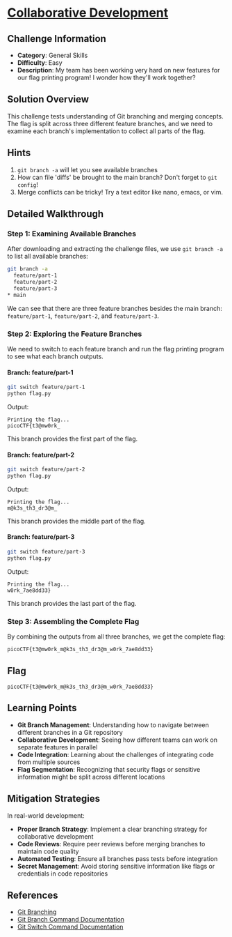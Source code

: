 # [Collaborative Development](https://play.picoctf.org/practice/challenge/295967)

## Challenge Information

- **Category**: General Skills
- **Difficulty**: Easy
- **Description**: My team has been working very hard on new features for our flag printing program! I wonder how they'll work together?

## Solution Overview

This challenge tests understanding of Git branching and merging concepts. The flag is split across three different feature branches, and we need to examine each branch's implementation to collect all parts of the flag.

## Hints

1. `git branch -a` will let you see available branches
2. How can file 'diffs' be brought to the main branch? Don't forget to `git config`!
3. Merge conflicts can be tricky! Try a text editor like nano, emacs, or vim.

## Detailed Walkthrough

### Step 1: Examining Available Branches

After downloading and extracting the challenge files, we use `git branch -a` to list all available branches:

```bash
git branch -a
  feature/part-1
  feature/part-2
  feature/part-3
* main
```

We can see that there are three feature branches besides the main branch: `feature/part-1`, `feature/part-2`, and `feature/part-3`.

### Step 2: Exploring the Feature Branches

We need to switch to each feature branch and run the flag printing program to see what each branch outputs.

#### Branch: feature/part-1

```bash
git switch feature/part-1
python flag.py
```

Output:
```
Printing the flag...
picoCTF{t3@mw0rk_
```

This branch provides the first part of the flag.

#### Branch: feature/part-2

```bash
git switch feature/part-2
python flag.py
```

Output:
```
Printing the flag...
m@k3s_th3_dr3@m_
```

This branch provides the middle part of the flag.

#### Branch: feature/part-3

```bash
git switch feature/part-3
python flag.py
```

Output:
```
Printing the flag...
w0rk_7ae8dd33}
```

This branch provides the last part of the flag.

### Step 3: Assembling the Complete Flag

By combining the outputs from all three branches, we get the complete flag:

```
picoCTF{t3@mw0rk_m@k3s_th3_dr3@m_w0rk_7ae8dd33}
```

## Flag

```
picoCTF{t3@mw0rk_m@k3s_th3_dr3@m_w0rk_7ae8dd33}
```

## Learning Points

- **Git Branch Management**: Understanding how to navigate between different branches in a Git repository
- **Collaborative Development**: Seeing how different teams can work on separate features in parallel
- **Code Integration**: Learning about the challenges of integrating code from multiple sources
- **Flag Segmentation**: Recognizing that security flags or sensitive information might be split across different locations

## Mitigation Strategies

In real-world development:
- **Proper Branch Strategy**: Implement a clear branching strategy for collaborative development
- **Code Reviews**: Require peer reviews before merging branches to maintain code quality
- **Automated Testing**: Ensure all branches pass tests before integration
- **Secret Management**: Avoid storing sensitive information like flags or credentials in code repositories

## References

- [Git Branching](https://git-scm.com/book/en/v2/Git-Branching-Branches-in-a-Nutshell)
- [Git Branch Command Documentation](https://git-scm.com/docs/git-branch)
- [Git Switch Command Documentation](https://git-scm.com/docs/git-switch)